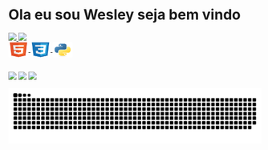 # Ola eu sou Wesley seja bem vindo
<div>
  <a href="https://github.com/Wesleyalvez97">
  <img height="180em" src="https://github-readme-stats.vercel.app/api?username=Wesleyalvez97&show_icons=true&theme=dracula&include_all_commits=true&count_private=true"/>
  <img height="180em" src="https://github-readme-stats.vercel.app/api/top-langs/?username=Wesleyalvez97&layout=compact&langs_count=7&theme=dracula"/>
    </div>
 
  <div>
  <img align="center" alt="" height="30" width="40" src="https://raw.githubusercontent.com/devicons/devicon/master/icons/html5/html5-original.svg">
  <img align="center" alt="" height="30" width="40" src="https://raw.githubusercontent.com/devicons/devicon/master/icons/css3/css3-original.svg">
  <img align="center" alt="" height="30" width="40" src="https://raw.githubusercontent.com/devicons/devicon/master/icons/python/python-original.svg">
  <img align="right" alt="" src="https://cdn.discordapp.com/attachments/795358919417397249/825430589581688872/hi.gif">
</div>
 
  ## 
 
<div> 
  <a href="" target="_blank"><img src="https://img.shields.io/badge/-Instagram-%23E4405F?style=for-the-badge&logo=instagram&logoColor=white" target="_blank"></a>
  <a href = "mailto:Wesleyalvez97@gmail.com"><img src="https://img.shields.io/badge/Gmail-D14836?style=for-the-badge&logo=gmail&logoColor=white" target="_blank"></a>
  <a href="" target="_blank"><img src="https://github.com/Wesleyalvez97/Wesleyalvez97/edit/main/README.md"></a> 
 
  ![Snake animation](https://github.com/Wesleyalvez97/Wesleyalvez97/blob/output/github-contribution-grid-snake.svg)
 
</div>
